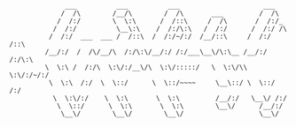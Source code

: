 ```
              ___          ___          ___                     ___
             /  /\        /__/\        /  /\       ___         /  /\
            /  /:/        \  \:\      /  /::\     /  /\       /  /:/_
           /  /:/          \__\:\    /  /:/\:\   /  /:/      /  /:/ /\
          /  /:/  ___  ___ /  /::\  /  /:/~/:/  /__/::\     /  /:/ /::\
         /__/:/  /  /\/__/\  /:/\:\/__/:/ /:/___\__\/\:\__ /__/:/ /:/\:\
         \  \:\ /  /:/\  \:\/:/__\/\  \:\/:::::/   \  \:\/\\  \:\/:/~/:/
          \  \:\  /:/  \  \::/      \  \::/~~~~     \__\::/ \  \::/ /:/
           \  \:\/:/    \  \:\       \  \:\         /__/:/   \__\/ /:/
            \  \::/      \  \:\       \  \:\        \__\/      /__/:/
             \__\/        \__\/        \__\/                   \__\/
```
<!--
**ChristopherSchubert/ChristopherSchubert** is a ✨ _special_ ✨ repository because its `README.md` (this file) appears on your GitHub profile.

Here are some ideas to get you started:

- 🔭 I’m currently working on ...
- 🌱 I’m currently learning ...
- 👯 I’m looking to collaborate on ...
- 🤔 I’m looking for help with ...
- 💬 Ask me about ...
- 📫 How to reach me: ...
- 😄 Pronouns: ...
- ⚡ Fun fact: ...
-->
